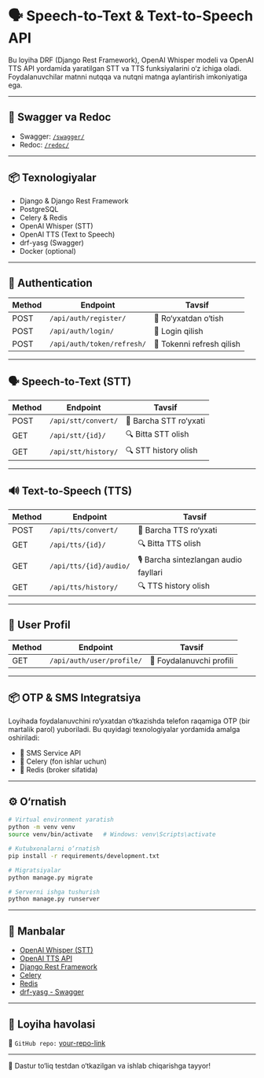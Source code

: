 # 🗣️ Speech-to-Text & Text-to-Speech API

Bu loyiha DRF (Django Rest Framework), OpenAI Whisper modeli va OpenAI TTS API yordamida yaratilgan STT va TTS funksiyalarini o‘z ichiga oladi. Foydalanuvchilar matnni nutqqa va nutqni matnga aylantirish imkoniyatiga ega.

---

## 📄 Swagger va Redoc

- Swagger: [`/swagger/`](http://localhost:8000/swagger/)
- Redoc: [`/redoc/`](http://localhost:8000/redoc/)

---

## 📦 Texnologiyalar

- Django & Django Rest Framework
- PostgreSQL
- Celery & Redis
- OpenAI Whisper (STT)
- OpenAI TTS (Text to Speech)
- drf-yasg (Swagger)
- Docker (optional)

---

## 🔐 Authentication

| Method | Endpoint                   | Tavsif                    |
|--------|----------------------------|---------------------------|
| POST   | `/api/auth/register/`      | 👤 Ro‘yxatdan o‘tish      |
| POST   | `/api/auth/login/`         | 🔐 Login qilish           |
| POST   | `/api/auth/token/refresh/` | 🔐 Tokenni refresh qilish |
---
## 🗣️ Speech-to-Text (STT)

| Method | Endpoint             | Tavsif                 |
|--------|----------------------|------------------------|
| POST   | `/api/stt/convert/`  | 📜 Barcha STT ro‘yxati |
| GET    | `/api/stt/{id}/`     | 🔍 Bitta STT olish     |
| GET    | `/api/stt/history/`  | 🔍 STT history olish   |
---
## 🔊 Text-to-Speech (TTS)

| Method | Endpoint               | Tavsif                                |
|--------|------------------------|---------------------------------------|
| POST   | `/api/tts/convert/`    | 📜 Barcha TTS ro‘yxati                |
| GET    | `/api/tts/{id}/`       | 🔍 Bitta TTS olish                    |
| GET    | `/api/tts/{id}/audio/` | 🎙️ Barcha sintezlangan audio fayllari |
| GET    | `/api/tts/history/`    | 🔍 TTS history olish                  |
---
## 👤 User Profil

| Method | Endpoint                  | Tavsif                        |
|--------|---------------------------|-------------------------------|
| GET    | `/api/auth/user/profile/` | 🙍 Foydalanuvchi profili      |
---
## 📦 OTP & SMS Integratsiya

Loyihada foydalanuvchini ro‘yxatdan o‘tkazishda telefon raqamiga OTP (bir martalik parol) yuboriladi. Bu quyidagi texnologiyalar yordamida amalga oshiriladi:

- 📲 SMS Service API
- 🧵 Celery (fon ishlar uchun)
- 📡 Redis (broker sifatida)
---

## ⚙️ O‘rnatish

```bash
# Virtual environment yaratish
python -m venv venv
source venv/bin/activate   # Windows: venv\Scripts\activate

# Kutubxonalarni o‘rnatish
pip install -r requirements/development.txt    

# Migratsiyalar
python manage.py migrate

# Serverni ishga tushurish
python manage.py runserver
```

---

## 🧠 Manbalar

- [OpenAI Whisper (STT)](https://github.com/openai/whisper)
- [OpenAI TTS API](https://platform.openai.com/docs/guides/text-to-speech)
- [Django Rest Framework](https://www.django-rest-framework.org/)
- [Celery](https://docs.celeryq.dev/en/stable/)
- [Redis](https://redis.io/)
- [drf-yasg - Swagger](https://github.com/axnsan12/drf-yasg)

---

## 📎 Loyiha havolasi

📂 `GitHub repo:` [your-repo-link](https://github.com/Bunyodjon-Mamadaliyev/Speech_API.git)

---

🚀 Dastur to‘liq testdan o‘tkazilgan va ishlab chiqarishga tayyor!
